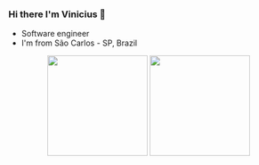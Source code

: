 ### Hi there I'm Vinicius  👋

* Software engineer
* I'm from São Carlos - SP, Brazil

<div align="center">
      <img height="180em" src="https://github-readme-stats-sigma-five.vercel.app/api?username=viniciussm07&show_icons=true&theme=dracula&include_all_commits=true&count_private=true"/>
      <img height="180em" src="https://github-readme-stats-sigma-five.vercel.app/api/top-langs/?username=viniciussm07&layout=compact&langs_count=7&theme=dracula"/>
</div>
